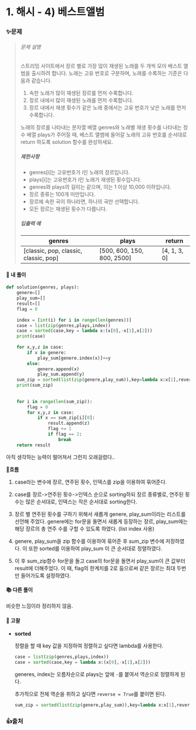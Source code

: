 # 1. 해시 - 4) 베스트앨범

### ✨문제

> ###### 문제 설명
>
> 스트리밍 사이트에서 장르 별로 가장 많이 재생된 노래를 두 개씩 모아 베스트 앨범을 출시하려 합니다. 노래는 고유 번호로 구분하며, 노래를 수록하는 기준은 다음과 같습니다.
>
> 1. 속한 노래가 많이 재생된 장르를 먼저 수록합니다.
> 2. 장르 내에서 많이 재생된 노래를 먼저 수록합니다.
> 3. 장르 내에서 재생 횟수가 같은 노래 중에서는 고유 번호가 낮은 노래를 먼저 수록합니다.
>
> 노래의 장르를 나타내는 문자열 배열 genres와 노래별 재생 횟수를 나타내는 정수 배열 plays가 주어질 때, 베스트 앨범에 들어갈 노래의 고유 번호를 순서대로 return 하도록 solution 함수를 완성하세요.
>
> ##### 제한사항
>
> - genres[i]는 고유번호가 i인 노래의 장르입니다.
> - plays[i]는 고유번호가 i인 노래가 재생된 횟수입니다.
> - genres와 plays의 길이는 같으며, 이는 1 이상 10,000 이하입니다.
> - 장르 종류는 100개 미만입니다.
> - 장르에 속한 곡이 하나라면, 하나의 곡만 선택합니다.
> - 모든 장르는 재생된 횟수가 다릅니다.
>
> ##### 입출력 예
>
> | genres                                | plays                      | return       |
> | ------------------------------------- | -------------------------- | ------------ |
> | [classic, pop, classic, classic, pop] | [500, 600, 150, 800, 2500] | [4, 1, 3, 0] |



#### 🎈 내 풀이

```python
def solution(genres, plays):
    genere=[]
    play_sum=[]
    result=[]
    flag = 0
    
    index = [int(i) for i in range(len(genres))]
    case = list(zip(genres,plays,index))
    case = sorted(case,key = lambda x:(x[0],-x[1],x[2]))
    print(case)
    
    for x,y,z in case:
        if x in genere:
            play_sum[genere.index(x)]+=y
        else:
            genere.append(x)
            play_sum.append(y)
    sum_zip = sorted(list(zip(genere,play_sum)),key=lambda x:x[1],reverse=True)
    print(sum_zip)
    
    
    for i in range(len(sum_zip)):
        flag = 0
        for x,y,z in case:
            if x == sum_zip[i][0]:
                result.append(z)
                flag += 1
                if flag == 2:
                    break
    return result
```

아직 생각하는 능력이 떨어져서 그런지 오래걸렸다..

**💛흐름**

1. case라는 변수에 장르, 연주된 횟수, 인덱스를 zip을 이용하여 묶어준다.
2. case를 장르->연주된 횟수->인덱스 순으로 sorting하되 장르 종류별로, 연주된 횟수는 많은 순서대로, 인덱스는 작은 순서대로 sorting한다.
3. 장르 별 연주된 횟수를 구하기 위해서 새롭게 genere, play_sum이라는 리스트를 선언해 주었다. genere에는 for문을 돌면서 새롭게 등장하는 장르, play_sum에는 해당 장르의 총 연주 수를 구할 수 있도록 하였다. (list index 사용)

4. genere, play_sum을 zip 함수를 이용하여 묶어준 후 sum_zip 변수에 저장하였다. 이 또한 sorted를 이용하여 play_sum 이 큰 순서대로 정렬하였다.
5. 이 후 sum_zip함수 for문을 돌고 case의 for문을 돌면서 play_sum이 큰 값부터 result에 더해주었다. 이 때, flag의 한계치를 2로 둠으로써 같은 장르는 최대 두번만 들어가도록 설정하였다.



#### 📚 다른 풀이

비슷한 느낌이라 정리하지 않음.





#### **🧨 고찰**

- **sorted**

  정렬을 할 때 key 값을 지정하여 정렬하고 싶다면 lambda를 사용한다.

  ```python
  case = list(zip(genres,plays,index))
  case = sorted(case,key = lambda x:(x[0],-x[1],x[2]))
  ```

  generes, index는 오름차순으로 plays는 앞에 `-`를 붙여서 역순으로 정렬하게 된다.

  추가적으로 전체 역순을 취하고 싶다면 `reverse = True`를 붙이면 된다.

  ```python
  sum_zip = sorted(list(zip(genere,play_sum)),key=lambda x:x[1],reverse=True)
  ```

  



### 👍출처

